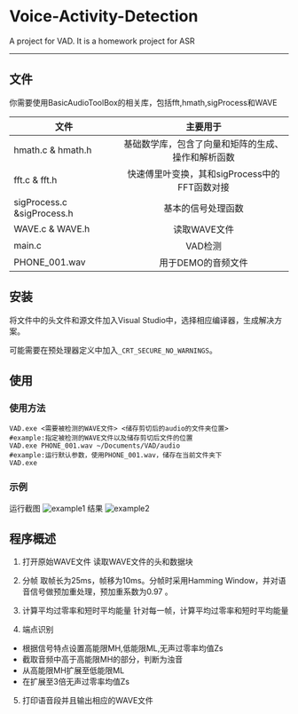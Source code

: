 # Voice-Activity-Detection
A project for VAD. It is a homework project for ASR

------------------

## 文件

你需要使用BasicAudioToolBox的相关库，包括fft,hmath,sigProcess和WAVE

| 文件        | 主要用于         |
| ------------- |:-------------:|
| hmath.c & hmath.h | 基础数学库，包含了向量和矩阵的生成、操作和解析函数 |
| fft.c & fft.h | 快速傅里叶变换，其和sigProcess中的FFT函数对接 |
| sigProcess.c &sigProcess.h | 基本的信号处理函数 |
| WAVE.c & WAVE.h | 读取WAVE文件 |
| main.c | VAD检测 |
| PHONE_001.wav | 用于DEMO的音频文件 |

## 安装
将文件中的头文件和源文件加入Visual Studio中，选择相应编译器，生成解决方案。

可能需要在预处理器定义中加入`_CRT_SECURE_NO_WARNINGS`。

## 使用
### 使用方法
```Shell
VAD.exe <需要被检测的WAVE文件> <储存剪切后的audio的文件夹位置>
#example:指定被检测的WAVE文件以及储存剪切后文件的位置
VAD.exe PHONE_001.wav ~/Documents/VAD/audio
#example:运行默认参数，使用PHONE_001.wav，储存在当前文件夹下
VAD.exe
```

### 示例
运行截图
![example1](https://github.com/hangtinghen/Voice-Activity-Detection/blob/master/Pic/1.PNG)
结果
![example2](https://github.com/hangtinghen/Voice-Activity-Detection/blob/master/Pic/result1.PNG)

## 程序概述

1. 打开原始WAVE文件
读取WAVE文件的头和数据块

2. 分帧
取帧长为25ms，帧移为10ms。分帧时采用Hamming Window，并对语音信号做预加重处理，预加重系数为0.97 。

3. 计算平均过零率和短时平均能量
针对每一帧，计算平均过零率和短时平均能量

4. 端点识别
+ 根据信号特点设置高能限MH,低能限ML,无声过零率均值Zs
+ 截取音频中高于高能限MH的部分，判断为浊音
+ 从高能限MH扩展至低能限ML
+ 在扩展至3倍无声过零率均值Zs

5. 打印语音段并且输出相应的WAVE文件
